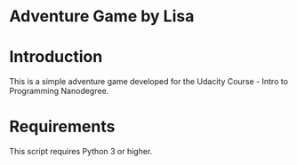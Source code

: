# Adventure Game by Lisa

# Introduction
This is a simple adventure game developed for the Udacity Course - Intro to Programming Nanodegree.

# Requirements
This script requires Python 3 or higher.
